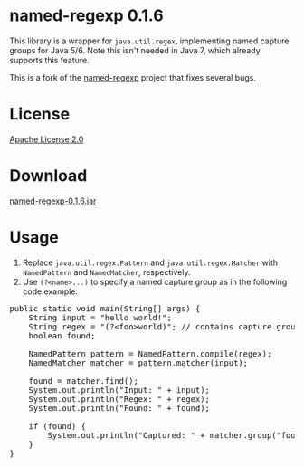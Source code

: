 named-regexp 0.1.6
==================
This library is a wrapper for `java.util.regex`, implementing named capture groups for Java 5/6. Note this isn't needed in Java 7, which already supports this feature.

This is a fork of the [named-regexp](http://code.google.com/p/named-regexp) project that fixes several bugs.


License
=======
[Apache License 2.0](http://www.apache.org/licenses/LICENSE-2.0)


Download
========
[named-regexp-0.1.6.jar](https://oss.sonatype.org/content/repositories/releases/com/github/tony19/named-regexp/0.1.6/named-regexp-0.1.6.jar)


Usage
=====

 1. Replace `java.util.regex.Pattern` and `java.util.regex.Matcher` with `NamedPattern` and `NamedMatcher`, respectively.
 2. Use `(?<name>...)` to specify a named capture group as in the following code example:

<pre>
public static void main(String[] args) {
	String input = "hello world!";
	String regex = "(?&lt;foo>world)"; // contains capture group named "foo"
	boolean found;
	
	NamedPattern pattern = NamedPattern.compile(regex);
	NamedMatcher matcher = pattern.matcher(input);
	
	found = matcher.find();
	System.out.println("Input: " + input);
	System.out.println("Regex: " + regex);
	System.out.println("Found: " + found);

	if (found) {
		System.out.println("Captured: " + matcher.group("foo"));
	}
}
</pre>
